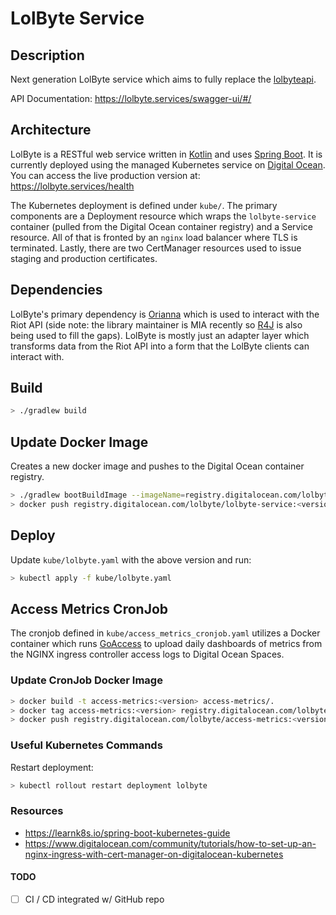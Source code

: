 # LolByte Service

## Description

Next generation LolByte service which aims to fully replace the [lolbyteapi](https://github.com/lolbyte-code/lolbyteapi). 

API Documentation: https://lolbyte.services/swagger-ui/#/

## Architecture

LolByte is a RESTful web service written in [Kotlin](https://kotlinlang.org/) and uses [Spring Boot](https://spring.io/projects/spring-boot). It is currently deployed using the managed Kubernetes service on [Digital Ocean](https://www.digitalocean.com/products/kubernetes/). You can access the live production version at: https://lolbyte.services/health

The Kubernetes deployment is defined under `kube/`. The primary components are a Deployment resource which wraps the `lolbyte-service` container (pulled from the Digital Ocean container registry) and a Service resource. All of that is fronted by an `nginx` load balancer where TLS is terminated. Lastly, there are two CertManager resources used to issue staging and production certificates.

## Dependencies

LolByte's primary dependency is [Orianna](https://github.com/meraki-analytics/orianna) which is used to interact with the Riot API (side note: the library maintainer is MIA recently so [R4J](https://github.com/stelar7/R4J) is also  being used to fill the gaps). LolByte is mostly just an adapter layer which transforms data from the Riot API into a form that the LolByte clients can interact with.

## Build

```bash
> ./gradlew build
```

## Update Docker Image

Creates a new docker image and pushes to the Digital Ocean container registry.

```bash
> ./gradlew bootBuildImage --imageName=registry.digitalocean.com/lolbyte/lolbyte-service:<version>
> docker push registry.digitalocean.com/lolbyte/lolbyte-service:<version>
```

## Deploy

Update `kube/lolbyte.yaml` with the above version and run:

```bash
> kubectl apply -f kube/lolbyte.yaml
```

## Access Metrics CronJob

The cronjob defined in `kube/access_metrics_cronjob.yaml` utilizes a Docker container which runs [GoAccess](https://goaccess.io/) to upload daily dashboards of metrics from the NGINX ingress controller access logs to Digital Ocean Spaces.

### Update CronJob Docker Image

```bash
> docker build -t access-metrics:<version> access-metrics/.
> docker tag access-metrics:<version> registry.digitalocean.com/lolbyte/access-metrics:<version>
> docker push registry.digitalocean.com/lolbyte/access-metrics:<version>
```

### Useful Kubernetes Commands

Restart deployment:

```bash
> kubectl rollout restart deployment lolbyte
```

### Resources

- https://learnk8s.io/spring-boot-kubernetes-guide
- https://www.digitalocean.com/community/tutorials/how-to-set-up-an-nginx-ingress-with-cert-manager-on-digitalocean-kubernetes

#### TODO

- [ ] CI / CD integrated w/ GitHub repo
